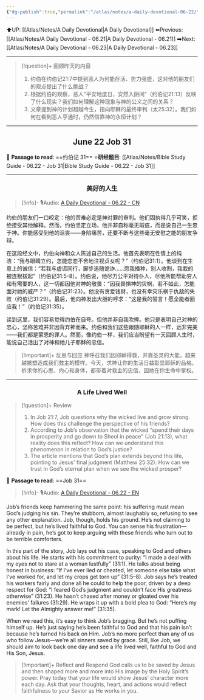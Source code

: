 ```yaml
---
{"dg-publish":true,"permalink":"/atlas/notes/a-daily-devotional-06-22/"}
---
```


 ⬆️UP: [[Atlas/Notes/A Daily Devotional\|A Daily Devotional]]
⬅️Previous: [[Atlas/Notes/A Daily Devotional - 06.21\|A Daily Devotional - 06.21]]
➡️Next: [[Atlas/Notes/A Daily Devotional - 06.23\|A Daily Devotional - 06.23]]

---

> [!question]+ 回顾昨天的内容
> 1. 约伯在约伯记21:7中提到恶人为何能存活、势力强盛，这对他的朋友们的观点提出了什么挑战？  
> 2. 根据约伯的观察，恶人“平安地度日，安然入阴间”（约伯记21:13）反映了什么现实？我们如何理解这种现象与神的公义之间的关系？  
> 3. 文章提到神的计划超越今生，指向耶稣的最终审判（太25:32）。我们如何在看到恶人亨通时，仍然信靠神的永恒计划？

---
## <center>June 22 Job 31</center>

📖 **Passage to read**: ==约伯记 31==
⭐**研经题目**: [[Atlas/Notes/Bible Study Guide - 06.22 - Job 31\|Bible Study Guide - 06.22 - Job 31]]

---
### <center>美好的人生</center>

> [!info]- 🎙️Audio: [A Daily Devotional - 06.22 - CN]()


约伯的朋友们一口咬定：他的苦难必定是神对罪的审判。他们固执得几乎可笑，拒绝接受其他解释。然而，约伯坚定立场，他并非自称毫无瑕疵，而是说自己一生忠于神。你能感受到他的沮丧——身陷痛苦，还要不断与这些毫无安慰之能的朋友争辩。

在这段经文中，约伯向神和众人陈述自己的生活。他首先表明在性情上的纯洁：“我与眼睛立约，怎能恋恋不舍地注视贞女呢？”（约伯记31:1）。他谈到在生意上的诚信：“若我与虚谎同行，脚步追随诡诈……愿我播种，别人收割，我栽的被连根拔起”（约伯记31:5-8）。约伯说，他尽力公平对待仆人，尽他所能帮助穷人和有需要的人，这一切都因他对神的敬畏：“因我畏惧神的灾祸，若不如此，怎能面对祂的威严？”（约伯记31:23）。他没有贪爱钱财，也没有幸灾乐祸于仇敌的失败（约伯记31:29）。最后，他向神发出大胆的呼求：“这是我的誓言！愿全能者回应我！”（约伯记31:35）。

读到这里，我们容易觉得约伯在自夸。但他并非自我吹捧。他只是表明自己对神的忠心，坚称苦难并非因背弃神而来。约伯和我们这些跟随耶稣的人一样，远非完美——我们都是蒙恩的罪人。然而，像约伯一样，我们应当盼望有一天回顾人生时，能说自己活出了对神和祂儿子耶稣的忠信。

> [!important]+ 反思与回应
神呼召我们因耶稣得救，并靠圣灵的大能，越来越被塑造成我们救主的模样。今天，求神让你的生活日益彰显耶稣的品格。祈求你的心思、内心和身体，都带着对救主的忠信，因祂在你生命中掌权。



---
### <center>A Life Lived Well</center>

> [!question]+ Review
> 1. ⁠In Job 21:7, Job questions why the wicked live and grow strong. How does this challenge the perspective of his friends?  
> 2. According to Job’s observation that the wicked “spend their days in prosperity and go down to Sheol in peace” (Job 21:13), what reality does this reflect? How can we understand this phenomenon in relation to God’s justice?  
> 3. The article mentions that God’s plan extends beyond this life, pointing to Jesus’ final judgment (Matthew 25:32). How can we trust in God’s eternal plan when we see the wicked prosper?

📖 **Passage to read**: ==Job 31==

> [!info]- 🎙️Audio: [A Daily Devotional - 06.22 - EN]()  


Job’s friends keep hammering the same point: his suffering must mean God’s judging his sin. They’re stubborn, almost laughably so, refusing to see any other explanation. Job, though, holds his ground. He’s not claiming to be perfect, but he’s lived faithful to God. You can sense his frustration—already in pain, he’s got to keep arguing with these friends who turn out to be terrible comforters.

In this part of the story, Job lays out his case, speaking to God and others about his life. He starts with his commitment to purity: “I made a deal with my eyes not to stare at a woman lustfully” (31:1). He talks about being honest in business: “If I’ve ever lied or cheated, let someone else take what I’ve worked for, and let my crops get torn up” (31:5–8). Job says he’s treated his workers fairly and done all he could to help the poor, driven by a deep respect for God: “I feared God’s judgment and couldn’t face His greatness otherwise” (31:23). He hasn’t chased after money or gloated over his enemies’ failures (31:29). He wraps it up with a bold plea to God: “Here’s my mark! Let the Almighty answer me!” (31:35).

When we read this, it’s easy to think Job’s bragging. But he’s not puffing himself up. He’s just saying he’s been faithful to God and that his pain isn’t because he’s turned his back on Him. Job’s no more perfect than any of us who follow Jesus—we’re all sinners saved by grace. Still, like Job, we should aim to look back one day and see a life lived well, faithful to God and His Son, Jesus.

> [!important]+ Reflect and Respond
God calls us to be saved by Jesus and then shaped more and more into His image by the Holy Spirit’s power. Pray today that your life would show Jesus’ character more each day. Ask that your thoughts, heart, and actions would reflect faithfulness to your Savior as He works in you.






